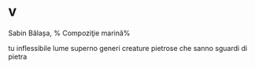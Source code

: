 # v

Sabin Bălașa, %
Compoziţie marină%

tu inflessibile
lume superno
generi creature
pietrose
che sanno sguardi
di pietra
